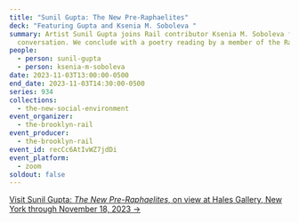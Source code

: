 ```yaml
---
title: "Sunil Gupta: The New Pre-Raphaelites"
deck: "Featuring Gupta and Ksenia M. Soboleva "
summary: Artist Sunil Gupta joins Rail contributor Ksenia M. Soboleva for a
  conversation. We conclude with a poetry reading by a member of the Rail team.
people:
  - person: sunil-gupta
  - person: ksenia-m-soboleva
date: 2023-11-03T13:00:00-0500
end_date: 2023-11-03T14:30:00-0500
series: 934
collections:
  - the-new-social-environment
event_organizer:
  - the-brooklyn-rail
event_producer:
  - the-brooklyn-rail
event_id: recCc6AtIvWZ7jdDi
event_platform:
  - zoom
soldout: false
---
```

[V﻿isit Sunil Gupta: *The New Pre-Raphaelites*, on view at Hales Gallery, New York through November 18, 2023 → ](https://halesgallery.com/exhibitions/215-sunil-gupta-the-new-pre-raphaelites/)